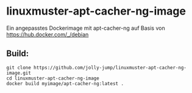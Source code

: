 # linuxmuster-apt-cacher-ng-image

Ein angepasstes Dockerimage mit apt-cacher-ng auf Basis von https://hub.docker.com/_/debian

## Build:

```
git clone https://github.com/jolly-jump/linuxmuster-apt-cacher-ng-image.git
cd linuxmuster-apt-cacher-ng-image
docker build myimage/apt-cacher-ng:latest .
```
